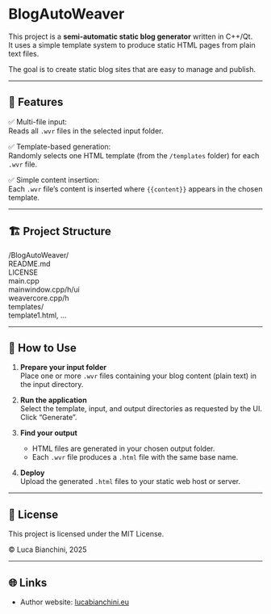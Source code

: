# BlogAutoWeaver

This project is a **semi-automatic static blog generator** written in C++/Qt.  
It uses a simple template system to produce static HTML pages from plain text files.

The goal is to create static blog sites that are easy to manage and publish.

---

## 🚀 Features

✅ Multi-file input:  
Reads all `.wvr` files in the selected input folder.

✅ Template-based generation:  
Randomly selects one HTML template (from the `/templates` folder) for each `.wvr` file.

✅ Simple content insertion:  
Each `.wvr` file’s content is inserted where `{{content}}` appears in the chosen template.

---

## 🏗 Project Structure

/BlogAutoWeaver/  
README.md  
LICENSE  
main.cpp  
mainwindow.cpp/h/ui  
weavercore.cpp/h  
templates/  
template1.html, ...

---

## 🔧 How to Use

1. **Prepare your input folder**  
   Place one or more `.wvr` files containing your blog content (plain text) in the input directory.

2. **Run the application**  
   Select the template, input, and output directories as requested by the UI. Click “Generate”.

3. **Find your output**  
   - HTML files are generated in your chosen output folder.
   - Each `.wvr` file produces a `.html` file with the same base name.

4. **Deploy**  
   Upload the generated `.html` files to your static web host or server.

---

## 📄 License

This project is licensed under the MIT License.

© Luca Bianchini, 2025

---

## 🌐 Links

- Author website: [lucabianchini.eu](https://lucabianchini.eu)